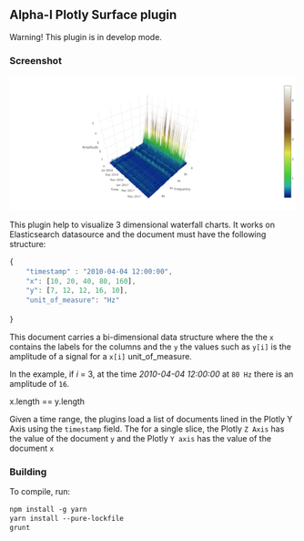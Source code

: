 ## Alpha-I Plotly Surface plugin

Warning!
This plugin is in develop mode.

### Screenshot

![Screenshot of Plotly surface](src/img/screenshot-surface.png)

This plugin help to visualize 3 dimensional waterfall charts. It works on Elasticsearch datasource and the document must have the following structure:

```javascript
{
    "timestamp" : "2010-04-04 12:00:00",
    "x": [10, 20, 40, 80, 160],
    "y": [7, 12, 12, 16, 10],
    "unit_of_measure": "Hz"

}
```

This document carries a bi-dimensional data structure where the the `x` contains the labels for the columns and the `y` the values such as
`y[i]` is the amplitude of a signal for a `x[i]` unit_of_measure.

In the example, if _i_ = 3, at the time _2010-04-04 12:00:00_ at `80 Hz` there is an amplitude of `16`.

x.length == y.length

Given a time range, the plugins load a list of documents lined in the Plotly Y Axis using the `timestamp` field.
The for a single slice, the Plotly `Z Axis` has the value of the document `y` and the Plotly `Y axis` has the value of the document `x`


### Building

To compile, run:

```
npm install -g yarn
yarn install --pure-lockfile
grunt
```
